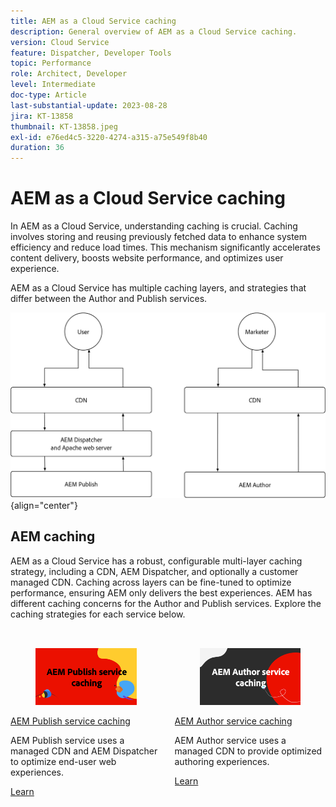 ```yaml
---
title: AEM as a Cloud Service caching
description: General overview of AEM as a Cloud Service caching.
version: Cloud Service
feature: Dispatcher, Developer Tools
topic: Performance
role: Architect, Developer
level: Intermediate
doc-type: Article
last-substantial-update: 2023-08-28
jira: KT-13858
thumbnail: KT-13858.jpeg
exl-id: e76ed4c5-3220-4274-a315-a75e549f8b40
duration: 36
---
```

# AEM as a Cloud Service caching

In AEM as a Cloud Service, understanding caching is crucial. Caching involves storing and reusing previously fetched data to enhance system efficiency and reduce load times. This mechanism significantly accelerates content delivery, boosts website performance, and optimizes user experience.

AEM as a Cloud Service has multiple caching layers, and strategies that differ between the Author and Publish services. 

![AEM as a Cloud Service caching overview](./assets/overview/all.png){align="center"} 

## AEM caching

AEM as a Cloud Service has a robust, configurable multi-layer caching strategy, including a CDN, AEM Dispatcher, and optionally a customer managed CDN. Caching across layers can be fine-tuned to optimize performance, ensuring AEM only delivers the best experiences. AEM has different caching concerns for the Author and Publish services. Explore the caching strategies for each service below.


<div class="columns is-multiline" style="margin-top: 2rem">
    <div class="column is-half-tablet is-half-desktop is-half-widescreen" aria-label="AEM Publish service caching">
    <div class="card is-padded-small is-padded-big-mobile" style="height: 100%">
        <div class="card-image">
          <figure class="image is-16by9">
            <a href="./publish.md" title="AEM Publish service" tabindex="-1">
              <img class="is-bordered-r-small" src="./assets/overview/publish-card.png" alt="AEM Publish service caching">
            </a>
          </figure>
        </div>
        <div class="card-content is-padded-small">
          <div class="content">
            <p class="headline is-size-6 has-text-weight-bold"><a href="./publish.md" title="AEM Publish service caching">AEM Publish service caching</a></p>
            <p class="is-size-6">AEM Publish service uses a managed CDN and AEM Dispatcher to optimize end-user web experiences.</p>
            <a href="./publish.md" class="spectrum-Button spectrum-Button--outline spectrum-Button--primary spectrum-Button--sizeM">
              <span class="spectrum-Button-label has-no-wrap has-text-weight-bold">Learn</span>
            </a>
          </div>
        </div>
      </div>
    </div>
    <div class="column is-half-tablet is-half-desktop is-half-widescreen" aria-label="AEM Author service caching">
        <div class="card is-padded-small is-padded-big-mobile" style="height: 100%">
            <div class="card-image">
            <figure class="image is-16by9">
                <a href="./author.md" title="AEM Author service caching" tabindex="-1">
                <img class="is-bordered-r-small" src="./assets/overview/author-card.png" alt="AEM Author service caching">
                </a>
            </figure>
            </div>
            <div class="card-content is-padded-small">
            <div class="content">
                <p class="headline is-size-6 has-text-weight-bold"><a href="./author.md" title="AEM Author service caching">AEM Author service caching</a></p>
                <p class="is-size-6">AEM Author service uses a managed CDN to provide optimized authoring experiences.</p>
                <a href="./author.md" class="spectrum-Button spectrum-Button--outline spectrum-Button--primary spectrum-Button--sizeM">
                <span class="spectrum-Button-label has-no-wrap has-text-weight-bold">Learn</span>
                </a>
            </div>
            </div>
        </div>
    </div>
</div>
